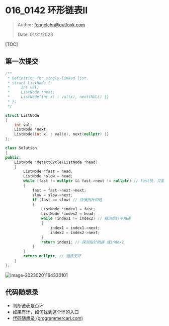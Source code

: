 # 016_0142 环形链表II

> Author: fengclchn@outlook.com
>
> Date: 01/31/2023

[TOC]

## 第一次提交

```c++
/**
 * Definition for singly-linked list.
 * struct ListNode {
 *     int val;
 *     ListNode *next;
 *     ListNode(int x) : val(x), next(NULL) {}
 * };
 */

struct ListNode
{
    int val;
    ListNode *next;
    ListNode(int x) : val(x), next(nullptr) {}
};

class Solution
{
public:
    ListNode *detectCycle(ListNode *head)
    {
        ListNode *fast = head;
        ListNode *slow = head;
        while (fast != nullptr && fast->next != nullptr) // fast快，只要判断fast有没有nullptr就可以：1.判断有无环 2.帮助slow判断同样的东西
        {
            fast = fast->next->next;
            slow = slow->next;
            if (fast == slow) // 快慢指针相遇
            {
                ListNode *index1 = fast;
                ListNode *index2 = head;
                while (index1 != index2) // 探测指针不相遇
                {
                    index1 = index1->next;
                    index2 = index2->next;
                }
                return index1; // 探测指针相遇 或index2
            }
        }
        return nullptr; // 链表无环
    }
};
```

![image-20230201164330101](https://histone-obs.obs.cn-southwest-2.myhuaweicloud.com/noteImg/image-20230201164330101.png)

## 代码随想录

* 判断链表是否环
* 如果有环，如何找到这个环的入口
* [代码随想录 (programmercarl.com)](https://www.programmercarl.com/0142.环形链表II.html)
